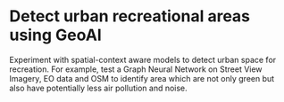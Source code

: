 # Detect urban recreational areas using GeoAI


Experiment with spatial-context aware models to detect urban space for recreation.
For example, test a Graph Neural Network on Street View Imagery, EO data and OSM to identify area which are not only green but also have potentially less air pollution and noise.
